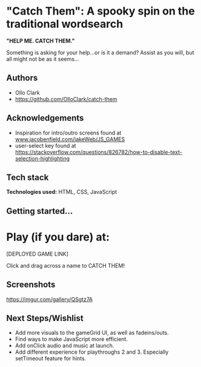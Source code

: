 
# "Catch Them": A spooky spin on the traditional wordsearch

**"HELP ME. CATCH THEM."**

Something is asking for your help...or is it a demand? Assist as you will, but all might not be as it seems...


## Authors

- Ollo Clark
- https://github.com/OlloClark/catch-them


## Acknowledgements

 - Inspiration for intro/outro screens found at www.jacobenfield.com/jakeWeb/JS_GAMES
 - user-select key found at https://stackoverflow.com/questions/826782/how-to-disable-text-selection-highlighting

## Tech stack

**Technologies used:** HTML, CSS, JavaScript


## Getting started...

**Play (if you dare) at:**
=======

[DEPLOYED GAME LINK]

Click and drag across a name to CATCH THEM!

## Screenshots

https://imgur.com/gallery/QSgtz7A


## Next Steps/Wishlist

- Add more visuals to the gameGrid UI, as well as fadeins/outs.
- Find ways to make JavaScript more efficient.
- Add onClick audio and music at launch.
- Add different experience for playthroughs 2 and 3. Especially setTimeout feature for hints.


